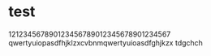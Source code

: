 # test
121234567890123456789012345678901234567
qwertyuiopasdfhjklzxcvbnmqwertyuioasdfghjkzx
tdgchch
